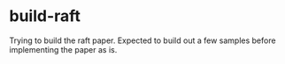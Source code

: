 # build-raft
Trying to build the raft paper. Expected to build out a few samples before implementing the paper as is.
